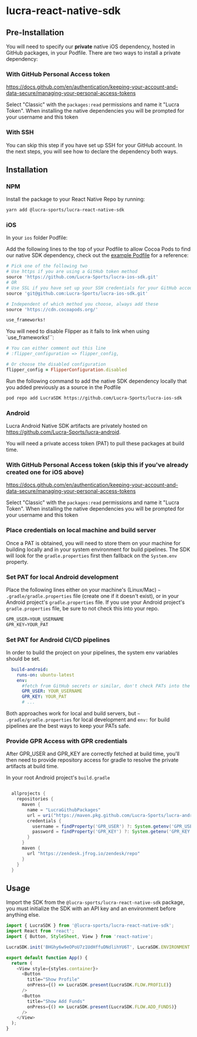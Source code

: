 # lucra-react-native-sdk

## Pre-Installation

You will need to specify our **private** native iOS dependency, hosted in GitHub packages, in your Podfile. There are two ways to install a private dependency:

### With GitHub Personal Access token

https://docs.github.com/en/authentication/keeping-your-account-and-data-secure/managing-your-personal-access-tokens

Select "Classic" with the `packages:read` permissions and name it "Lucra Token". When installing the native dependencies you will be prompted for your username and this token

### With SSH

You can skip this step if you have set up SSH for your GitHub account. In the next steps, you will see how to declare the dependency both ways.

## Installation

### NPM

Install the package to your React Native Repo by running:

```sh
yarn add @lucra-sports/lucra-react-native-sdk
```

### iOS

In your `ios` folder Podfile:

Add the following lines to the top of your Podfile to allow Cocoa Pods to find our native SDK dependency, check out the [example Podfile](https://github.com/Lucra-Sports/lucra-react-native-sdk/blob/main/example/ios/Podfile) for a reference:

```ruby
# Pick one of the following two
# Use https if you are using a GitHub token method
source 'https://github.com/Lucra-Sports/lucra-ios-sdk.git'
# OR
# Use SSL if you have set up your SSH credentials for your GitHub account
source 'git@github.com:Lucra-Sports/lucra-ios-sdk.git'

# Independent of which method you choose, always add these
source 'https://cdn.cocoapods.org/'

use_frameworks!
```

You will need to disable Flipper as it fails to link when using `use_frameworks!``:

```ruby
# You can either comment out this line
# :flipper_configuration => flipper_config,

# Or choose the disabled configuration
flipper_config = FlipperConfiguration.disabled
```

Run the following command to add the native SDK dependency locally that you added previously as a source in the Podfile

```sh
pod repo add LucraSDK https://github.com/Lucra-Sports/lucra-ios-sdk
```

### Android

Lucra Android Native SDK artifacts are privately hosted on https://github.com/Lucra-Sports/lucra-android.

You will need a private access token (PAT) to pull these packages at build time.

### With GitHub Personal Access token (skip this if you've already created one for iOS above)
https://docs.github.com/en/authentication/keeping-your-account-and-data-secure/managing-your-personal-access-tokens

Select "Classic" with the `packages:read` permissions and name it "Lucra Token". When installing the native dependencies you will be prompted for your username and this token

### Place credentials on local machine and build server

Once a PAT is obtained, you will need to store them on your machine for building locally and in your system environment for build pipelines. The SDK will look for the `gradle.properties` first then fallback on the `System.env` property. 

### Set PAT for local Android development

Place the following lines either on your machine's (Linux/Mac) `~ .gradle/gradle.properties` file (create one if it doesn't exist), or in your Android project's `gradle.properties` file. If you use your Android project's `gradle.properties` file, be sure to not check this into your repo.

```gradle
GPR_USER=YOUR_USERNAME
GPR_KEY=YOUR_PAT
```

### Set PAT for Android CI/CD pipelines

In order to build the project on your pipelines, the system env variables should be set.

```yml
  build-android:
    runs-on: ubuntu-latest
    env:
      #fetch from GitHub secrets or similar, don't check PATs into the build code
      GPR_USER: YOUR_USERNAME 
      GPR_KEY: YOUR_PAT
      # ...
```

Both approaches work for local and build servers, but `~ .gradle/gradle.properties` for local development and `env:` for build pipelines are the best ways to keep your PATs safe. 

### Provide GPR Access with GPR credentials

After GPR_USER and GPR_KEY are correctly fetched at build time, you'll then need to provide repository access for gradle to resolve the private artifacts at build time.

In your root Android project's `build.gradle`

```gradle

  allprojects {
    repositories {
      maven {
        name = "LucraGithubPackages"
        url = uri("https://maven.pkg.github.com/Lucra-Sports/lucra-android")
        credentials {
          username = findProperty('GPR_USER') ?: System.getenv('GPR_USER')
          password = findProperty('GPR_KEY') ?: System.getenv('GPR_KEY')
        }
      }
      maven {
        url "https://zendesk.jfrog.io/zendesk/repo"
      }
    }
  }
```

## Usage

Import the SDK from the `@lucra-sports/lucra-react-native-sdk` package, you must initialize the SDK with an API key and an environment before anything else.

```ts
import { LucraSDK } from '@lucra-sports/lucra-react-native-sdk';
import React from 'react';
import { Button, StyleSheet, View } from 'react-native';

LucraSDK.init('BHGhy6w9eOPoU7z1UdHffuDNdlihYU6T', LucraSDK.ENVIRONMENT.STAGING);

export default function App() {
  return (
    <View style={styles.container}>
      <Button
        title="Show Profile"
        onPress={() => LucraSDK.present(LucraSDK.FLOW.PROFILE)}
      />
      <Button
        title="Show Add Funds"
        onPress={() => LucraSDK.present(LucraSDK.FLOW.ADD_FUNDS)}
      />
    </View>
  );
}
```
